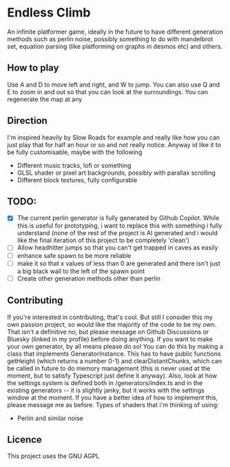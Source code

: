 # Endless Climb
An infinite platformer game, ideally in the future to have different generation methods such as perlin noise, possibly something to do with mandelbrot set, equation parsing (like platforming on graphs in desmos etc) and others.

## How to play
Use A and D to move left and right, and W to jump. You can also use Q and E to zoom in and out so that you can look at the surroundings.
You can regenerate the map at any

## Direction
I'm inspired heavily by Slow Roads for example and really like how you can just play that for half an hour or so and not really notice. Anyway id like it to be fully customisable, maybe with the following
- Different music tracks, lofi or something
- GLSL shader or pixel art backgrounds, possibly with parallax scrolling
- Different block textures, fully configurable

## TODO:
- [x] The current perlin generator is fully generated by Github Copilot. While this is useful for prototyping, i want to replace this with something i fully understand (none of the rest of the project is AI generated and i would like the final iteration of this project to be completely 'clean')
- [ ] Allow headhitter jumps so that you can't get trapped in caves as easily
- [ ] enhance safe spawn to be more reliable
- [ ] make it so that x values of less than 0 are generated and there isn't just a big black wall to the left of the spawn point
- [ ] Create other generation methods other than perlin

## Contributing
If you're interested in contributing, that's cool. But still I consider this my own passion project, so would like the majority of the code to be my own. That isn't a definitive no, but please message on Github Discussions or Bluesky (linked in my profile) before doing anything. 
If you want to make your own generator, by all means please do so! You can do this by making a class that implements GeneratorInstance. This has to have public functions getHeight (which returns a number 0-1) and clearDistantChunks, which can be called in future to do memory management (this is never used at the moment, but to satisfy Typescript just define it anyway). Also, look at how the settings system is defined both in /generators/index.ts and in the existing generators -- it is slightly janky, but it works with the settings window at the moment. If you have a better idea of how to implement this, please message me as before.
Types of shaders that i'm thinking of using:
- Perlin and similar noise


## Licence
This project uses the GNU AGPL
